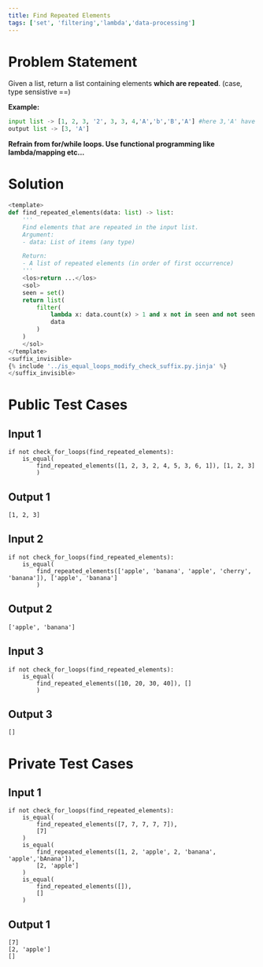 ```yaml
---
title: Find Repeated Elements
tags: ['set', 'filtering','lambda','data-processing']
---
```


# Problem Statement

Given a list, return a list containing elements **which are repeated**. (case, type sensistive ==)

**Example:**
```python
input list -> [1, 2, 3, '2', 3, 3, 4,'A','b','B','A'] #here 3,'A' have repetitions
output list -> [3, 'A']
```
**Refrain from for/while loops. Use functional programming like lambda/mapping etc...**

# Solution

```python test.py  -r 'python test.py'
<template>
def find_repeated_elements(data: list) -> list:
    '''
    Find elements that are repeated in the input list.
    Argument:
    - data: List of items (any type)

    Return:
    - A list of repeated elements (in order of first occurrence)
    '''
    <los>return ...</los>
    <sol>
    seen = set()
    return list(
        filter(
            lambda x: data.count(x) > 1 and x not in seen and not seen.add(x),
            data
        )
    )
    </sol>
</template>
<suffix_invisible>
{% include '../is_equal_loops_modify_check_suffix.py.jinja' %}
</suffix_invisible>
```

# Public Test Cases

## Input 1

```
if not check_for_loops(find_repeated_elements):
    is_equal(
        find_repeated_elements([1, 2, 3, 2, 4, 5, 3, 6, 1]), [1, 2, 3]
        )
```

## Output 1

```
[1, 2, 3]
```

## Input 2

```
if not check_for_loops(find_repeated_elements):
    is_equal(
        find_repeated_elements(['apple', 'banana', 'apple', 'cherry', 'banana']), ['apple', 'banana']
        )
```
## Output 2

```
['apple', 'banana']
```

## Input 3

```
if not check_for_loops(find_repeated_elements):
    is_equal(
        find_repeated_elements([10, 20, 30, 40]), []
        )
```

## Output 3

```
[]
```

# Private Test Cases

## Input 1

```
if not check_for_loops(find_repeated_elements):
    is_equal(
        find_repeated_elements([7, 7, 7, 7, 7]),
        [7]
    )
    is_equal(
        find_repeated_elements([1, 2, 'apple', 2, 'banana', 'apple','bAnana']), 
        [2, 'apple']
    )
    is_equal(
        find_repeated_elements([]), 
        []
    )
```

## Output 1

```
[7]
[2, 'apple']
[]
```
